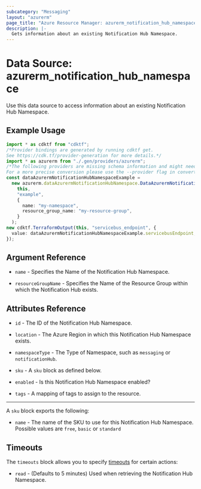 ```yaml
---
subcategory: "Messaging"
layout: "azurerm"
page_title: "Azure Resource Manager: azurerm_notification_hub_namespace"
description: |-
  Gets information about an existing Notification Hub Namespace.
---
```


# Data Source: azurerm\_notification\_hub\_namespace

Use this data source to access information about an existing Notification Hub Namespace.

## Example Usage

```typescript
import * as cdktf from "cdktf";
/*Provider bindings are generated by running cdktf get.
See https://cdk.tf/provider-generation for more details.*/
import * as azurerm from "./.gen/providers/azurerm";
/*The following providers are missing schema information and might need manual adjustments to synthesize correctly: azurerm.
For a more precise conversion please use the --provider flag in convert.*/
const dataAzurermNotificationHubNamespaceExample =
  new azurerm.dataAzurermNotificationHubNamespace.DataAzurermNotificationHubNamespace(
    this,
    "example",
    {
      name: "my-namespace",
      resource_group_name: "my-resource-group",
    }
  );
new cdktf.TerraformOutput(this, "servicebus_endpoint", {
  value: dataAzurermNotificationHubNamespaceExample.servicebusEndpoint,
});

```

## Argument Reference

*   `name` - Specifies the Name of the Notification Hub Namespace.

*   `resourceGroupName` - Specifies the Name of the Resource Group within which the Notification Hub exists.

## Attributes Reference

*   `id` - The ID of the Notification Hub Namespace.

*   `location` - The Azure Region in which this Notification Hub Namespace exists.

*   `namespaceType` - The Type of Namespace, such as `messaging` or `notificationHub`.

*   `sku` - A `sku` block as defined below.

*   `enabled` - Is this Notification Hub Namespace enabled?

*   `tags` - A mapping of tags to assign to the resource.

***

A `sku` block exports the following:

* `name` - The name of the SKU to use for this Notification Hub Namespace. Possible values are `free`, `basic` or `standard`

## Timeouts

The `timeouts` block allows you to specify [timeouts](https://www.terraform.io/language/resources/syntax#operation-timeouts) for certain actions:

* `read` - (Defaults to 5 minutes) Used when retrieving the Notification Hub Namespace.
